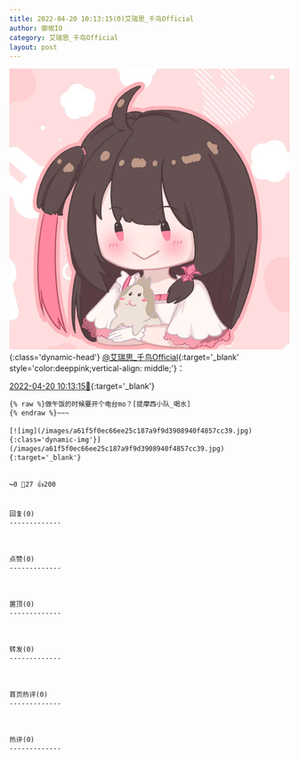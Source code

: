 ```yaml
---
title: 2022-04-20 10:13:15(0)艾瑞思_千鸟Official
author: 御坂IO
category: 艾瑞思_千鸟Official
layout: post
---
```


![img](/images/7e08840c56f251de28bdf766b647bd5fe9a5d50a.jpg){:class='dynamic-head'}
[@艾瑞思_千鸟Official](https://space.bilibili.com/1090010845/dynamic){:target='_blank' style='color:deeppink;vertical-align: middle;'}：

[2022-04-20 10:13:15🔗](https://t.bilibili.com/651041429199519781){:target='_blank'}

~~~
{% raw %}做午饭的时候要开个电台mo？[提摩西小队_喝水]
{% endraw %}~~~

[![img](/images/a61f5f0ec66ee25c187a9f9d3908940f4857cc39.jpg){:class='dynamic-img'}](/images/a61f5f0ec66ee25c187a9f9d3908940f4857cc39.jpg){:target='_blank'}


↪️0 💬27 👍200


回复(0)
-------------



点赞(0)
-------------



置顶(0)
-------------



转发(0)
-------------



首页热评(0)
-------------



热评(0)
-------------



